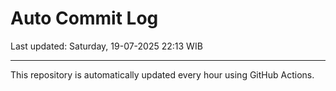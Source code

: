 # Auto Commit Log

Last updated: Saturday, 19-07-2025 22:13 WIB

---

This repository is automatically updated every hour using GitHub Actions.
